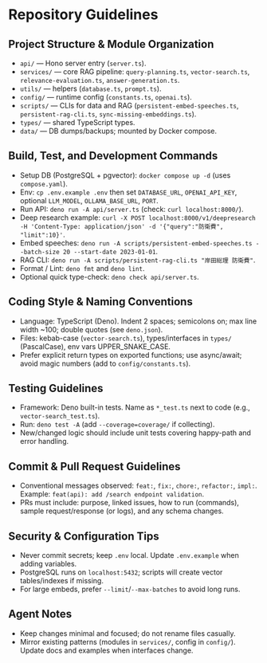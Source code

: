 # Repository Guidelines

## Project Structure & Module Organization

- `api/` — Hono server entry (`server.ts`).
- `services/` — core RAG pipeline: `query-planning.ts`, `vector-search.ts`, `relevance-evaluation.ts`, `answer-generation.ts`.
- `utils/` — helpers (`database.ts`, `prompt.ts`).
- `config/` — runtime config (`constants.ts`, `openai.ts`).
- `scripts/` — CLIs for data and RAG (`persistent-embed-speeches.ts`, `persistent-rag-cli.ts`, `sync-missing-embeddings.ts`).
- `types/` — shared TypeScript types.
- `data/` — DB dumps/backups; mounted by Docker compose.

## Build, Test, and Development Commands

- Setup DB (PostgreSQL + pgvector): `docker compose up -d` (uses `compose.yaml`).
- Env: `cp .env.example .env` then set `DATABASE_URL`, `OPENAI_API_KEY`, optional `LLM_MODEL`, `OLLAMA_BASE_URL`, `PORT`.
- Run API: `deno run -A api/server.ts` (check: `curl localhost:8000/`).
- Deep research example: `curl -X POST localhost:8000/v1/deepresearch -H 'Content-Type: application/json' -d '{"query":"防衛費", "limit":10}'`.
- Embed speeches: `deno run -A scripts/persistent-embed-speeches.ts --batch-size 20 --start-date 2023-01-01`.
- RAG CLI: `deno run -A scripts/persistent-rag-cli.ts "岸田総理 防衛費"`.
- Format / Lint: `deno fmt` and `deno lint`.
- Optional quick type-check: `deno check api/server.ts`.

## Coding Style & Naming Conventions

- Language: TypeScript (Deno). Indent 2 spaces; semicolons on; max line width ~100; double quotes (see `deno.json`).
- Files: kebab-case (`vector-search.ts`), types/interfaces in `types/` (PascalCase), env vars UPPER_SNAKE_CASE.
- Prefer explicit return types on exported functions; use async/await; avoid magic numbers (add to `config/constants.ts`).

## Testing Guidelines

- Framework: Deno built-in tests. Name as `*_test.ts` next to code (e.g., `vector-search_test.ts`).
- Run: `deno test -A` (add `--coverage=coverage/` if collecting).
- New/changed logic should include unit tests covering happy-path and error handling.

## Commit & Pull Request Guidelines

- Conventional messages observed: `feat:`, `fix:`, `chore:`, `refactor:`, `impl:`. Example: `feat(api): add /search endpoint validation`.
- PRs must include: purpose, linked issues, how to run (commands), sample request/response (or logs), and any schema changes.

## Security & Configuration Tips

- Never commit secrets; keep `.env` local. Update `.env.example` when adding variables.
- PostgreSQL runs on `localhost:5432`; scripts will create vector tables/indexes if missing.
- For large embeds, prefer `--limit`/`--max-batches` to avoid long runs.

## Agent Notes

- Keep changes minimal and focused; do not rename files casually.
- Mirror existing patterns (modules in `services/`, config in `config/`). Update docs and examples when interfaces change.
